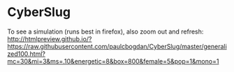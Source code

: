 # CyberSlug

To see a simulation (runs best in firefox), also zoom out and refresh:
http://htmlpreview.github.io/?https://raw.githubusercontent.com/paulcbogdan/CyberSlug/master/generalized100.html?mc=30&mi=3&ms=.10&energetic=8&box=800&female=5&pop=1&mono=1


